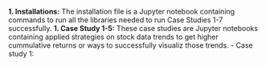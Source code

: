 **1. Installations:** The installation file is a Jupyter notebook containing commands to run all the libraries needed to run Case Studies 1-7 successfully.
**1. Case Study 1-5:** These case studies are Jupyter notebooks containing applied strategies on stock data trends to get higher cummulative returns or ways to successfully visualiz those trends.
     - Case study 1: 
